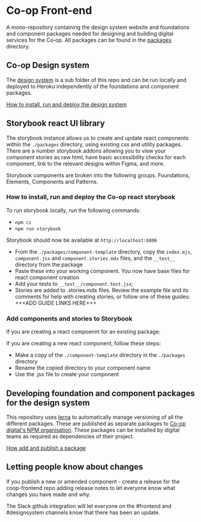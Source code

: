# Co-op Front-end
A mono-repository containing the design system website and foundations and component packages needed for designing and building digital services for the Co‑op. All packages can be found in the [packages](./packages) directory.

## Co-op Design system
The [design system](http://coop.co.uk/designsystem) is a sub folder of this repo and can be run locally and deployed to Heroku independently of the foundations and component packages.

[How to install, run and deploy the design system](https://github.com/coopdigital/coop-frontend/blob/master/design-system/README.md)


## Storybook react UI library
The storybook instance allows us to create and update react components within the `./packages` directory, using existing css and utility packages.
There are a number storybook addons allowing you to view your component stories as raw html, have basic accessibility checks for each component, link to the relevant designs within Figma, and more.

Storybook components are broken into the following groups.  Foundations, Elements, Components and Patterns.

### How to install, run and deploy the Co-op react storybook
To run storybook locally, run the following commands:
- `npm ci`
- `npm run storybook`

Storybook should now be available at `http://localhost:6006`

- From the `./packages/component-template` directory, copy the `index.mjs`, `component.jsx` and `component.stories.mdx` files, and the `__test__` directory from the package
- Paste these into your working component.  You now have base files for react component creation
- Add your tests to `__test__/component.test.jsx`;
- Stories are added to .stories.mdx files.  Review the example file and its comments for help with creating stories, or follow one of these guides:  +++ADD GUIDE LINKS HERE+++


### Add components and stories to Storybook
If you are creating a react compoennt for an existing package:

If you are creating a new react component, follow these steps:
- Make a copy of the `./component-template` directory in the `./packages` directory
- Rename the copied directory to your component name
- Use the .jsx file to create your component

## Developing foundation and component packages for the design system
This repository uses [lerna](https://github.com/lerna/lerna) to automatically manage versioning of all the different packages. These are published as separate packages to [Co-op digital's NPM organisation](https://www.npmjs.com/org/coopdigital). These packages can be installed by digital teams as required as dependencies of their project.

[How add and publish a package](https://github.com/coopdigital/coop-frontend/blob/master/packages/README.md)

## Letting people know about changes
If you publish a new or amended component - create a release for the coop-frontend repo adding release notes to let everyone know what changes you have made and why.

The Slack github integration will let everyone on the #frontend and #designsystem channels know that there has been an update.
